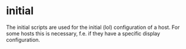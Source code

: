 # initial

The initial scripts are used for the initial (lol) configuration of a host. For some hosts this is necessary, f.e. if they have a specific display configuration.
